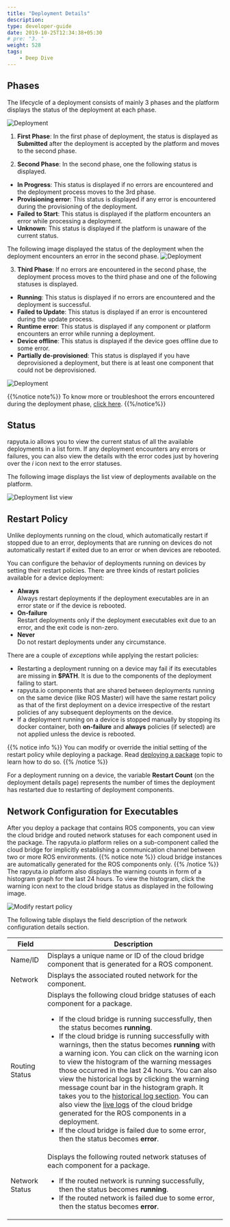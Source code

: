 ```yaml
---
title: "Deployment Details"
description:
type: developer-guide
date: 2019-10-25T12:34:38+05:30
# pre: "3. "
weight: 528
tags:
    - Deep Dive
---
```

## Phases
The lifecycle of a deployment consists of mainly 3 phases and the platform displays the status of the deployment at each phase. 

![Deployment](/images/core-concepts/deployments/deployment-phase.png?classes=border,shadow&width=60pc)

1. **First Phase**: In the first phase of deployment, the status is displayed as **Submitted** after the deployment is accepted by the platform and moves to the second phase.

2. **Second Phase**: In the second phase, one the following status is displayed.

* **In Progress**: This status is displayed if no errors are encountered and the deployment process moves to the 3rd phase.
* **Provisioning error**: This status is displayed if any error is encountered during the provisioning of the deployment.
* **Failed to Start**:  This status is displayed if the platform encounters an error while processing a deployment.
* **Unknown**: This status is displayed if the platform is unaware of the current status.

The following image displayed the status of the deployment when the deployment encounters an error in the second phase.
![Deployment](/images/core-concepts/deployments/second-stage-error.png?classes=border,shadow&width=60pc) 

3. **Third Phase**: If no errors are encountered in the second phase, the deployment process moves to the third phase and one of the following statuses is displayed.

* **Running**: This status is displayed if no errors are encountered and the deployment is successful.
* **Failed to Update**: This status is displayed if an error is encountered during the update process. 
* **Runtime error**: This status is displayed if any component or platform encounters an error while running a deployment. 
* **Device offline**: This status is displayed if the device goes offline due to some error.
* **Partially de-provisioned**: This status is displayed if you have deprovisioned a deployment, but there is at least one component that could not be deprovisioned.

![Deployment](/images/core-concepts/deployments/third-stage-error.png?classes=border,shadow&width=60pc) 


{{%notice note%}}
To know more or troubleshoot the errors encountered during the deployment phase, [click here](/6_troubleshoot/611_deployment-error-codes/#error-codes).
{{%/notice%}}



## Status
rapyuta.io allows you to view the current status of all the available deployments in a list form. If any deployment encounters any errors or failures, you can also view the details with the error codes just by hovering over the *i* icon next to the error statuses. 

The following image displays the list view of deployments available on the platform.

![Deployment list view](/images/core-concepts/deployments/deployment-list-view.png?classes=border,shadow&width=50pc)



## Restart Policy

Unlike deployments running on the cloud, which automatically restart
if stopped due to an error, deployments that are running on devices
do not automatically restart if exited due to an error or when devices
are rebooted.

You can configure the behavior of deployments running on devices by
setting their restart policies. There are three kinds of restart policies
available for a device deployment:

* **Always**    
  Always restart deployments if the deployment executables are in an error state or if the device is rebooted.
* **On-failure**    
  Restart deployments only if the deployment executables exit due to an error, and the exit code is non-zero.
* **Never**    
  Do not restart deployments under any circumstance.

There are a couple of *exceptions* while applying the restart policies:

* Restarting a deployment running on a device may fail if its executables
  are missing in **$PATH**. It is due to the components of the
  deployment failing to start.
* rapyuta.io components that are shared between deployments running on the
  same device (like ROS Master) will have the same restart policy as
  that of the first deployment on a device irrespective of the restart
  policies of any subsequent deployments on the device.
* If a deployment running on a device is stopped
  manually by stopping its docker container,
  both **on-failure** and **always** policies (if selected) are not
  applied unless the device is rebooted.

{{% notice info %}}
You can modify or override the initial setting of the restart policy while
deploying a package. Read [deploying a package](/3_how-tos/33_software-development/334_deploy-packages/) topic to learn how to do so.
{{% /notice %}}

For a deployment running on a device, the variable
**Restart Count** (on the deployment details page) represents the
number of times the deployment has restarted due to restarting of
deployment components.

## Network Configuration for Executables
 After you deploy a package that contains ROS components, you can view the cloud bridge and routed network statuses for each component used in the package. The rapyuta.io platform relies on a sub-component called the cloud bridge for implicitly establishing a communication channel between two or more ROS environments.
 {{% notice note %}}
cloud bridge instances are automatically generated for the ROS components only.
{{% /notice %}} 
 The rapyuta.io platform also displays the warning counts in form of a histogram graph for the last 24 hours. To view the histogram, click the warning icon next to the cloud bridge status as displayed in the following image.

 ![Modify restart policy](/images/multi-robot-communication/cb-warning-log.png?classes=border,shadow&width=40pc)

The following table displays the field description of the network configuration details section.

| Field | Description |
| ------ | ----------- |
| Name/ID | Displays a unique name or ID of the cloud bridge component that is generated for a ROS component. |
| Network | Displays the associated routed network for the component. |
| Routing Status | Displays the following cloud bridge statuses of each component for a package. <ul><li>If the cloud bridge is running successfully, then the status becomes **running**.</li><li>If the cloud bridge is running successfully with warnings, then the status becomes **running** with a warning icon. You can click on the warning icon to view the histogram of the warning messages those occurred in the last 24 hours. You can also view the historical logs by clicking the warning message count bar in the histogram graph. It takes you to the [historical log section](/3_how-tos/35_tooling_and_debugging/debugging-logs/#stdout-logs). You can also view the [live logs](/3_how-tos/35_tooling_and_debugging/debugging-logs/#indexed-logs) of the cloud bridge generated for the ROS components in a deployment.</li><li>If the cloud bridge is failed due to some error, then the status becomes **error**.</li></ul> |
|Network Status | Displays the following routed network statuses of each component for a package. <ul><li>If the routed network is running successfully, then the status becomes **running**.</li><li>If the routed network is failed due to some error, then the status becomes **error**.</li></ul> |